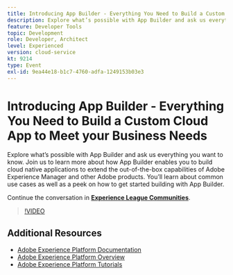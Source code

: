 ```yaml
---
title: Introducing App Builder - Everything You Need to Build a Custom Cloud App to Meet your Business Needs
description: Explore what’s possible with App Builder and ask us everything you want to know. Join us to learn more about how App Builder enables you to build cloud native applications to extend the out-of-the-box capabilities of Adobe Experience Manager and other Adobe products. You’ll learn about common use cases as well as a peek on how to get started building with App Builder.
feature: Developer Tools
topic: Development
role: Developer, Architect
level: Experienced
version: cloud-service
kt: 9214
type: Event
exl-id: 9ea44e18-b1c7-4760-adfa-1249153b03e3
---
```

# Introducing App Builder - Everything You Need to Build a Custom Cloud App to Meet your Business Needs

Explore what’s possible with App Builder and ask us everything you want to know. Join us to learn more about how App Builder enables you to build cloud native applications to extend the out-of-the-box capabilities of Adobe Experience Manager and other Adobe products. You’ll learn about common use cases as well as a peek on how to get started building with App Builder.

Continue the conversation in **[Experience League Communities](https://adobe.ly/3AYeJlv)**.

>[!VIDEO](https://video.tv.adobe.com/v/337767/?quality=12&learn=on&hidetitle=true)

## Additional Resources

- [Adobe Experience Platform Documentation](https://experienceleague.adobe.com/docs/experience-platform.html)
- [Adobe Experience Platform Overview](https://experienceleague.adobe.com/docs/experience-platform/landing/home.html)
- [Adobe Experience Platform Tutorials](https://experienceleague.adobe.com/docs/platform-learn/tutorials/overview.html?lang=en)

